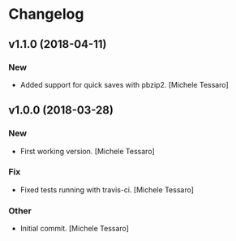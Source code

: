 # Changelog

## v1.1.0 (2018-04-11)

### New

* Added support for quick saves with pbzip2. [Michele Tessaro]


## v1.0.0 (2018-03-28)

### New

* First working version. [Michele Tessaro]

### Fix

* Fixed tests running with travis-ci. [Michele Tessaro]

### Other

* Initial commit. [Michele Tessaro]

